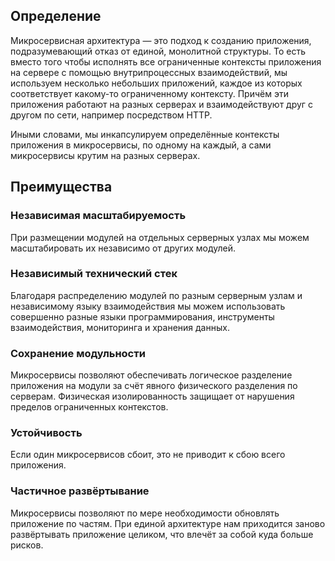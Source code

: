 ## Определение

Микросервисная архитектура — это подход к созданию приложения, подразумевающий отказ от единой, монолитной структуры. 
То есть вместо того чтобы исполнять все ограниченные контексты приложения на сервере с помощью внутрипроцессных взаимодействий, 
мы используем несколько небольших приложений, каждое из которых соответствует какому-то ограниченному контексту. 
Причём эти приложения работают на разных серверах и взаимодействуют друг с другом по сети, например посредством HTTP.

Иными словами, мы инкапсулируем определённые контексты приложения в микросервисы, по одному на каждый, а сами микросервисы крутим на разных серверах.

## Преимущества

### Независимая масштабируемость

При размещении модулей на отдельных серверных узлах мы можем масштабировать их независимо от других модулей.

### Независимый технический стек

Благодаря распределению модулей по разным серверным узлам и независимому языку взаимодействия мы можем использовать совершенно разные языки программирования, 
инструменты взаимодействия, мониторинга и хранения данных.

### Сохранение модульности

Микросервисы позволяют обеспечивать логическое разделение приложения на модули за счёт явного физического разделения по серверам. 
Физическая изолированность защищает от нарушения пределов ограниченных контекстов.

### Устойчивость

Если один микросервисов сбоит, это не приводит к сбою всего приложения.

### Частичное развёртывание

Микросервисы позволяют по мере необходимости обновлять приложение по частям.
При единой архитектуре нам приходится заново развёртывать приложение целиком, что влечёт за собой куда больше рисков.

